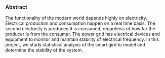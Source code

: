 ### Abstract
The functionality of the modern world depends highly on electricity. Electrical production and consumption happen on a real time basis. The second electricity is produced it is consumed, regardless of how far the producer is from the consumer. The power grid has electrical devices and equipment to monitor and maintain stability of electrical frequency. In this project, we study statistical analysis of the smart gird to model and determine the stability of the system.
